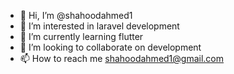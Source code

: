 - 👋 Hi, I’m @shahoodahmed1
- 👀 I’m interested in laravel development
- 🌱 I’m currently learning flutter
- 💞️ I’m looking to collaborate on development
- 📫 How to reach me shahoodahmed1@gmail.com

<!---
shahoodahmed1/shahoodahmed1 is a ✨ special ✨ repository because its `README.md` (this file) appears on your GitHub profile.
You can click the Preview link to take a look at your changes.
--->
